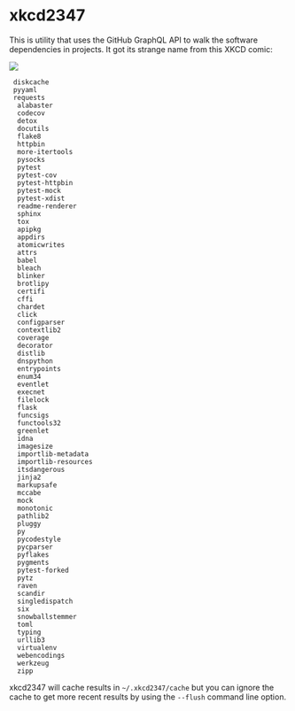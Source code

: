 # xkcd2347

This is utility that uses the GitHub GraphQL API to walk the software
dependencies in projects. It got its strange name from this XKCD comic:

<a href="https://m.xkcd.com/2347/">
  <img src="https://imgs.xkcd.com/comics/dependency.png">
</a>

```
 diskcache
 pyyaml
 requests
  alabaster
  codecov
  detox
  docutils
  flake8
  httpbin
  more-itertools
  pysocks
  pytest
  pytest-cov
  pytest-httpbin
  pytest-mock
  pytest-xdist
  readme-renderer
  sphinx
  tox
  apipkg
  appdirs
  atomicwrites
  attrs
  babel
  bleach
  blinker
  brotlipy
  certifi
  cffi
  chardet
  click
  configparser
  contextlib2
  coverage
  decorator
  distlib
  dnspython
  entrypoints
  enum34
  eventlet
  execnet
  filelock
  flask
  funcsigs
  functools32
  greenlet
  idna
  imagesize
  importlib-metadata
  importlib-resources
  itsdangerous
  jinja2
  markupsafe
  mccabe
  mock
  monotonic
  pathlib2
  pluggy
  py
  pycodestyle
  pycparser
  pyflakes
  pygments
  pytest-forked
  pytz
  raven
  scandir
  singledispatch
  six
  snowballstemmer
  toml
  typing
  urllib3
  virtualenv
  webencodings
  werkzeug
  zipp
```

xkcd2347 will cache results in `~/.xkcd2347/cache` but you can ignore the cache to get more recent results by using the `--flush` command line option.




